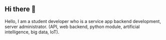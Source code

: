 ## Hi there 👋
Hello, I am a student developer who is a service app backend development, server administrator. (API, web backend, python module, artificial intelligence, big data, IoT).
